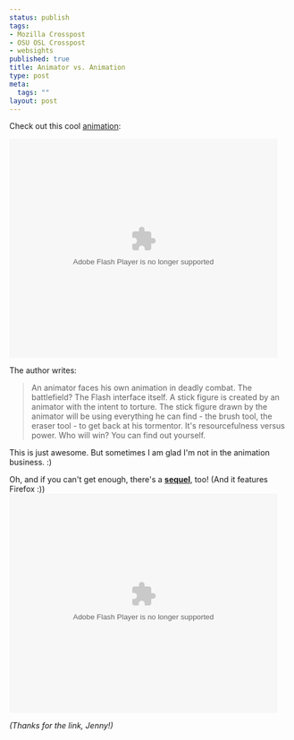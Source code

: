 ```yaml
--- 
status: publish
tags: 
- Mozilla Crosspost
- OSU OSL Crosspost
- websights
published: true
title: Animator vs. Animation
type: post
meta: 
  tags: ""
layout: post
---
```

Check out this cool <a href="http://alanbecker.deviantart.com/art/Animator-vs-Animation-34244097">animation</a>:

<embed type="application/x-shockwave-flash" src="http://flash.revver.com/player/1.0/player.swf" pluginspage="http://www.macromedia.com/go/getflashplayer" scale="noScale" salign="TL" bgcolor="#000000" allowScriptAccess="always" flashvars="mediaId=30469&affiliateId=0&allowFullScreen=true" allowfullscreen="true" height="392" width="480"></embed>

The author writes:

<blockquote>An animator faces his own animation in deadly combat. The battlefield? The Flash interface itself.
A stick figure is created by an animator with the intent to torture. The stick figure drawn by the animator will be using everything he can find - the brush tool, the eraser tool - to get back at his tormentor. It's resourcefulness versus power. Who will win? You can find out yourself.</blockquote>

This is just awesome. But sometimes I am glad I'm not in the animation business. :)

Oh, and if you can't get enough, there's a <a href="http://alanbecker.deviantart.com/art/Animator-vs-Animation-II-50891749"><strong>sequel</strong></a>, too! (And it features Firefox :))
<embed type="application/x-shockwave-flash" src="http://flash.revver.com/player/1.0/player.swf" pluginspage="http://www.macromedia.com/go/getflashplayer" scale="noScale" salign="TL" bgcolor="#000000" allowScriptAccess="always" flashvars="mediaId=204314&affiliateId=0&allowFullScreen=true" allowfullscreen="true" height="392" width="480"></embed>

<em>(Thanks for the link, Jenny!)</em>
